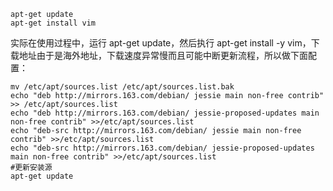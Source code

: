~~~
apt-get update
apt-get install vim
~~~

实际在使用过程中，运行 apt-get update，然后执行 apt-get install -y vim，下载地址由于是海外地址，下载速度异常慢而且可能中断更新流程，所以做下面配置：

~~~
mv /etc/apt/sources.list /etc/apt/sources.list.bak
echo "deb http://mirrors.163.com/debian/ jessie main non-free contrib" >> /etc/apt/sources.list
echo "deb http://mirrors.163.com/debian/ jessie-proposed-updates main non-free contrib" >>/etc/apt/sources.list
echo "deb-src http://mirrors.163.com/debian/ jessie main non-free contrib" >>/etc/apt/sources.list
echo "deb-src http://mirrors.163.com/debian/ jessie-proposed-updates main non-free contrib" >>/etc/apt/sources.list
#更新安装源
apt-get update 
~~~

